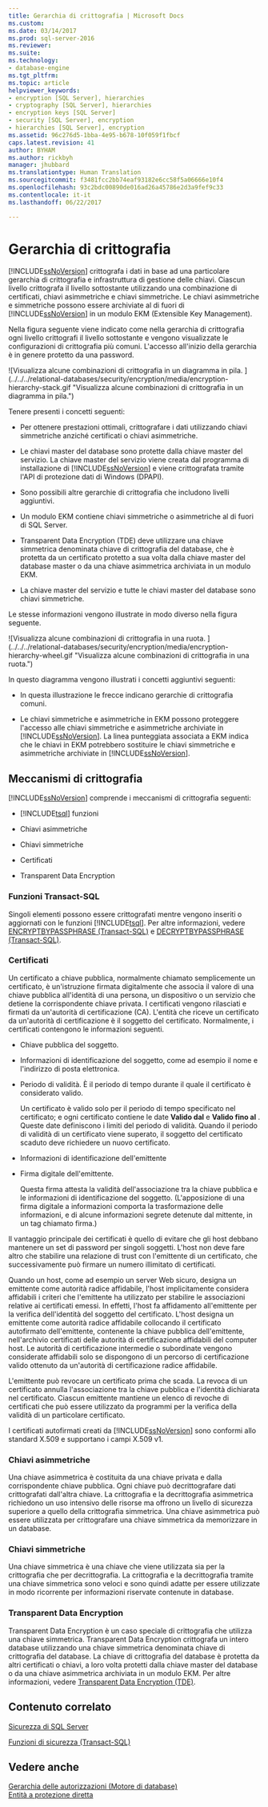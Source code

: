 ```yaml
---
title: Gerarchia di crittografia | Microsoft Docs
ms.custom: 
ms.date: 03/14/2017
ms.prod: sql-server-2016
ms.reviewer: 
ms.suite: 
ms.technology:
- database-engine
ms.tgt_pltfrm: 
ms.topic: article
helpviewer_keywords:
- encryption [SQL Server], hierarchies
- cryptography [SQL Server], hierarchies
- encryption keys [SQL Server]
- security [SQL Server], encryption
- hierarchies [SQL Server], encryption
ms.assetid: 96c276d5-1bba-4e95-b678-10f059f1fbcf
caps.latest.revision: 41
author: BYHAM
ms.author: rickbyh
manager: jhubbard
ms.translationtype: Human Translation
ms.sourcegitcommit: f3481fcc2bb74eaf93182e6cc58f5a06666e10f4
ms.openlocfilehash: 93c2bdc00890de016ad26a45786e2d3a9fef9c33
ms.contentlocale: it-it
ms.lasthandoff: 06/22/2017

---
```

# <a name="encryption-hierarchy"></a>Gerarchia di crittografia
  [!INCLUDE[ssNoVersion](../../../includes/ssnoversion-md.md)] crittografa i dati in base ad una particolare gerarchia di crittografia e infrastruttura di gestione delle chiavi. Ciascun livello crittografa il livello sottostante utilizzando una combinazione di certificati, chiavi asimmetriche e chiavi simmetriche. Le chiavi asimmetriche e simmetriche possono essere archiviate al di fuori di [!INCLUDE[ssNoVersion](../../../includes/ssnoversion-md.md)] in un modulo EKM (Extensible Key Management).  
  
 Nella figura seguente viene indicato come nella gerarchia di crittografia ogni livello crittografi il livello sottostante e vengono visualizzate le configurazioni di crittografia più comuni. L'accesso all'inizio della gerarchia è in genere protetto da una password.  
  
 ![Visualizza alcune combinazioni di crittografia in un diagramma in pila. ] (../../../relational-databases/security/encryption/media/encryption-hierarchy-stack.gif "Visualizza alcune combinazioni di crittografia in un diagramma in pila.")  
  
 Tenere presenti i concetti seguenti:  
  
-   Per ottenere prestazioni ottimali, crittografare i dati utilizzando chiavi simmetriche anziché certificati o chiavi asimmetriche.  
  
-   Le chiavi master del database sono protette dalla chiave master del servizio. La chiave master del servizio viene creata dal programma di installazione di [!INCLUDE[ssNoVersion](../../../includes/ssnoversion-md.md)] e viene crittografata tramite l'API di protezione dati di Windows (DPAPI).  
  
-   Sono possibili altre gerarchie di crittografia che includono livelli aggiuntivi.  
  
-   Un modulo EKM contiene chiavi simmetriche o asimmetriche al di fuori di SQL Server.  
  
-   Transparent Data Encryption (TDE) deve utilizzare una chiave simmetrica denominata chiave di crittografia del database, che è protetta da un certificato protetto a sua volta dalla chiave master del database master o da una chiave asimmetrica archiviata in un modulo EKM.  
  
-   La chiave master del servizio e tutte le chiavi master del database sono chiavi simmetriche.  
  
 Le stesse informazioni vengono illustrate in modo diverso nella figura seguente.  
  
 ![Visualizza alcune combinazioni di crittografia in una ruota. ] (../../../relational-databases/security/encryption/media/encryption-hierarchy-wheel.gif "Visualizza alcune combinazioni di crittografia in una ruota.")  
  
 In questo diagramma vengono illustrati i concetti aggiuntivi seguenti:  
  
-   In questa illustrazione le frecce indicano gerarchie di crittografia comuni.  
  
-   Le chiavi simmetriche e asimmetriche in EKM possono proteggere l'accesso alle chiavi simmetriche e asimmetriche archiviate in [!INCLUDE[ssNoVersion](../../../includes/ssnoversion-md.md)]. La linea punteggiata associata a EKM indica che le chiavi in EKM potrebbero sostituire le chiavi simmetriche e asimmetriche archiviate in [!INCLUDE[ssNoVersion](../../../includes/ssnoversion-md.md)].  
  
## <a name="encryption-mechanisms"></a>Meccanismi di crittografia  
 [!INCLUDE[ssNoVersion](../../../includes/ssnoversion-md.md)] comprende i meccanismi di crittografia seguenti:  
  
-   [!INCLUDE[tsql](../../../includes/tsql-md.md)] funzioni  
  
-   Chiavi asimmetriche  
  
-   Chiavi simmetriche  
  
-   Certificati  
  
-   Transparent Data Encryption  
  
### <a name="transact-sql-functions"></a>Funzioni Transact-SQL  
 Singoli elementi possono essere crittografati mentre vengono inseriti o aggiornati con le funzioni [!INCLUDE[tsql](../../../includes/tsql-md.md)]. Per altre informazioni, vedere [ENCRYPTBYPASSPHRASE &#40;Transact-SQL&#41;](../../../t-sql/functions/encryptbypassphrase-transact-sql.md) e [DECRYPTBYPASSPHRASE &#40;Transact-SQL&#41;](../../../t-sql/functions/decryptbypassphrase-transact-sql.md).  
  
### <a name="certificates"></a>Certificati  
 Un certificato a chiave pubblica, normalmente chiamato semplicemente un certificato, è un'istruzione firmata digitalmente che associa il valore di una chiave pubblica all'identità di una persona, un dispositivo o un servizio che detiene la corrispondente chiave privata. I certificati vengono rilasciati e firmati da un'autorità di certificazione (CA). L'entità che riceve un certificato da un'autorità di certificazione è il soggetto del certificato. Normalmente, i certificati contengono le informazioni seguenti.  
  
-   Chiave pubblica del soggetto.  
  
-   Informazioni di identificazione del soggetto, come ad esempio il nome e l'indirizzo di posta elettronica.  
  
-   Periodo di validità. È il periodo di tempo durante il quale il certificato è considerato valido.  
  
     Un certificato è valido solo per il periodo di tempo specificato nel certificato; e ogni certificato contiene le date **Valido dal** e **Valido fino al** . Queste date definiscono i limiti del periodo di validità. Quando il periodo di validità di un certificato viene superato, il soggetto del certificato scaduto deve richiedere un nuovo certificato.  
  
-   Informazioni di identificazione dell'emittente  
  
-   Firma digitale dell'emittente.  
  
     Questa firma attesta la validità dell'associazione tra la chiave pubblica e le informazioni di identificazione del soggetto. (L'apposizione di una firma digitale a informazioni comporta la trasformazione delle informazioni, e di alcune informazioni segrete detenute dal mittente, in un tag chiamato firma.)  
  
 Il vantaggio principale dei certificati è quello di evitare che gli host debbano mantenere un set di password per singoli soggetti. L'host non deve fare altro che stabilire una relazione di trust con l'emittente di un certificato, che successivamente può firmare un numero illimitato di certificati.  
  
 Quando un host, come ad esempio un server Web sicuro, designa un emittente come autorità radice affidabile, l'host implicitamente considera affidabili i criteri che l'emittente ha utilizzato per stabilire le associazioni relative ai certificati emessi. In effetti, l'host fa affidamento all'emittente per la verifica dell'identità del soggetto del certificato. L'host designa un emittente come autorità radice affidabile collocando il certificato autofirmato dell'emittente, contenente la chiave pubblica dell'emittente, nell'archivio certificati delle autorità di certificazione affidabili del computer host. Le autorità di certificazione intermedie o subordinate vengono considerate affidabili solo se dispongono di un percorso di certificazione valido ottenuto da un'autorità di certificazione radice affidabile.  
  
 L'emittente può revocare un certificato prima che scada. La revoca di un certificato annulla l'associazione tra la chiave pubblica e l'identità dichiarata nel certificato. Ciascun emittente mantiene un elenco di revoche di certificati che può essere utilizzato da programmi per la verifica della validità di un particolare certificato.  
  
 I certificati autofirmati creati da [!INCLUDE[ssNoVersion](../../../includes/ssnoversion-md.md)] sono conformi allo standard X.509 e supportano i campi X.509 v1.  
  
### <a name="asymmetric-keys"></a>Chiavi asimmetriche  
 Una chiave asimmetrica è costituita da una chiave privata e dalla corrispondente chiave pubblica. Ogni chiave può decrittografare dati crittografati dall'altra chiave. La crittografia e la decrittografia asimmetrica richiedono un uso intensivo delle risorse ma offrono un livello di sicurezza superiore a quello della crittografia simmetrica. Una chiave asimmetrica può essere utilizzata per crittografare una chiave simmetrica da memorizzare in un database.  
  
### <a name="symmetric-keys"></a>Chiavi simmetriche  
 Una chiave simmetrica è una chiave che viene utilizzata sia per la crittografia che per decrittografia. La crittografia e la decrittografia tramite una chiave simmetrica sono veloci e sono quindi adatte per essere utilizzate in modo ricorrente per informazioni riservate contenute in database.  
  
### <a name="transparent-data-encryption"></a>Transparent Data Encryption  
 Transparent Data Encryption è un caso speciale di crittografia che utilizza una chiave simmetrica. Transparent Data Encryption crittografa un intero database utilizzando una chiave simmetrica denominata chiave di crittografia del database. La chiave di crittografia del database è protetta da altri certificati o chiavi, a loro volta protetti dalla chiave master del database o da una chiave asimmetrica archiviata in un modulo EKM. Per altre informazioni, vedere [Transparent Data Encryption &#40;TDE&#41;](../../../relational-databases/security/encryption/transparent-data-encryption-tde.md).  
  
## <a name="related-content"></a>Contenuto correlato  
 [Sicurezza di SQL Server](../../../relational-databases/security/securing-sql-server.md)  
  
 [Funzioni di sicurezza &#40;Transact-SQL&#41;](../../../t-sql/functions/security-functions-transact-sql.md)  
  
## <a name="see-also"></a>Vedere anche  
 [Gerarchia delle autorizzazioni &#40;Motore di database&#41;](../../../relational-databases/security/permissions-hierarchy-database-engine.md)   
 [Entità a protezione diretta](../../../relational-databases/security/securables.md)  
  
  
